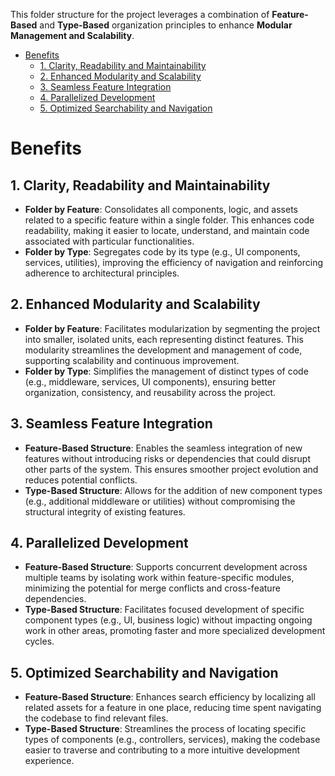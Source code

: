This folder structure for the project leverages a combination of **Feature-Based** and **Type-Based** organization principles to enhance **Modular Management and Scalability**.

- [Benefits](#benefits)
  - [1. Clarity, Readability and Maintainability](#1-clarity-readability-and-maintainability)
  - [2. Enhanced Modularity and Scalability](#2-enhanced-modularity-and-scalability)
  - [3. Seamless Feature Integration](#3-seamless-feature-integration)
  - [4. Parallelized Development](#4-parallelized-development)
  - [5. Optimized Searchability and Navigation](#5-optimized-searchability-and-navigation)

# Benefits

## 1. Clarity, Readability and Maintainability

- **Folder by Feature**: Consolidates all components, logic, and assets related to a specific feature within a single folder. This enhances code readability, making it easier to locate, understand, and maintain code associated with particular functionalities.
- **Folder by Type**: Segregates code by its type (e.g., UI components, services, utilities), improving the efficiency of navigation and reinforcing adherence to architectural principles.

## 2. Enhanced Modularity and Scalability

- **Folder by Feature**: Facilitates modularization by segmenting the project into smaller, isolated units, each representing distinct features. This modularity streamlines the development and management of code, supporting scalability and continuous improvement.
- **Folder by Type**: Simplifies the management of distinct types of code (e.g., middleware, services, UI components), ensuring better organization, consistency, and reusability across the project.

## 3. Seamless Feature Integration

- **Feature-Based Structure**: Enables the seamless integration of new features without introducing risks or dependencies that could disrupt other parts of the system. This ensures smoother project evolution and reduces potential conflicts.
- **Type-Based Structure**: Allows for the addition of new component types (e.g., additional middleware or utilities) without compromising the structural integrity of existing features.

## 4. Parallelized Development

- **Feature-Based Structure**: Supports concurrent development across multiple teams by isolating work within feature-specific modules, minimizing the potential for merge conflicts and cross-feature dependencies.
- **Type-Based Structure**: Facilitates focused development of specific component types (e.g., UI, business logic) without impacting ongoing work in other areas, promoting faster and more specialized development cycles.

## 5. Optimized Searchability and Navigation

- **Feature-Based Structure**: Enhances search efficiency by localizing all related assets for a feature in one place, reducing time spent navigating the codebase to find relevant files.
- **Type-Based Structure**: Streamlines the process of locating specific types of components (e.g., controllers, services), making the codebase easier to traverse and contributing to a more intuitive development experience.
